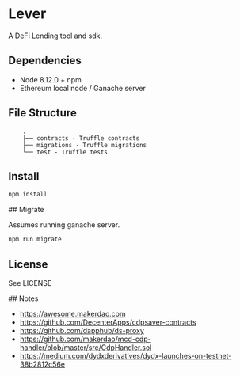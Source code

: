 # Lever


A DeFi Lending tool and sdk.


## Dependencies

- Node 8.12.0 + npm
- Ethereum local node / Ganache server


## File Structure

```
    .
    ├── contracts - Truffle contracts
    ├── migrations - Truffle migrations
    └── test - Truffle tests

```


## Install

```bash
npm install
```


## Migrate

Assumes running ganache server.

```bash
npm run migrate
```


## License

See LICENSE


## Notes

- https://awesome.makerdao.com
- https://github.com/DecenterApps/cdpsaver-contracts
- https://github.com/dapphub/ds-proxy
- https://github.com/makerdao/mcd-cdp-handler/blob/master/src/CdpHandler.sol
- https://medium.com/dydxderivatives/dydx-launches-on-testnet-38b2812c56e

